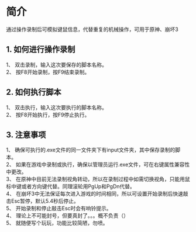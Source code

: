 # 简介
通过操作录制后可模拟键鼠信息，代替重复的机械操作，可用于原神、崩坏3

## 1. 如何进行操作录制
1、 双击录制，输入这次要保存的脚本名称。  
2、 按F8开始录制，按F9结束录制。  
## 2. 如何执行脚本
1、 双击执行，输入这次要执行的脚本名称。  
2、 按F8开始执行，按F9停止执行。  
## 3. 注意事项
1、 确保可执行的.exe文件的同一文件夹下有input文件夹，其中保存录制的脚本。  
2、 如果在游戏中录制或执行，确保以管理员运行.exe文件，可在右键属性兼容性中更改。  
3、 在原神中目前无法录制视角转动，所以在录制过程中如需切换视角，只能用鼠标中键或者方向键代替。同理滚轮用PgUp和PgDn代替。  
4、 在崩坏3中无法保证每次进入游戏的时间相同，所以可设置开始录制后快速敲击Esc暂停，默认5.4秒后停止。  
5、 开始录制和停止敲击Esc时会有响铃提示。  
4、 理论上不可能封号，但要真封了。。。概不负责（）  
5、 就随便写个玩玩，功能比较简陋，勿喷。  

